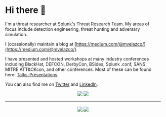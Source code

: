 # Hi there 👋

I'm a threat researcher at [Splunk's](https://www.splunk.com) Threat Research Team. My areas of focus include detection engineering, threat hunting and adversary simulation.


I (ocassionally) maintain a blog at [https://medium.com/@mvelazco/](https://medium.com/@mvelazco/).

I have presented and hosted workshops at many industry conferences including BlackHat, DEFCON, DerbyCon, BSides, Splunk .conf, SANS, MITRE ATT&CKcon, and  other conferences. Most of these can be found here: [Talks-Presentations](https://github.com/mvelazc0/Talks-Presentations).

You can also find me on [Twitter](https://twitter.com/mvelazco) and [LinkedIn](https://www.linkedin.com/in/mauricio-velazco-4314b51a/).

<p align="center">
    <a href="https://twitter.com/mvelazco"><img src="https://img.shields.io/twitter/follow/mvelazco?style=for-the-badge&logo=twitter&logoColor=ffffff&labelColor=1a1a1a&color=53B1A8"></a>
    <a href="https://github.com/mvelazc0"><img src="https://img.shields.io/github/followers/mvelazc0?style=for-the-badge&logo=github&logoColor=ffffff&labelColor=1a1a1a&color=53B1A8"></a>
</p>

---

<p align="center">
<a href="https://github.com/mvelazc0/mvelazc0">
  <img align="center" src="https://github-readme-stats.vercel.app/api?username=mvelazc0&include_all_commits=true&custom_title=mvelazc0's+GitHub+Stats&hide=contribs&show_icons=true&line_height=32&count_private=true&title_color=ffffff&text_color=c9cacc&icon_color=53B1A8&bg_color=1a1a1a"/>
</a>

<a href="https://github.com/mvelazc0/mvelazc0">
  <img align="center" src="https://github-readme-stats.vercel.app/api/top-langs/?username=mvelazc0&hide_title=false&exclude_repo=mvelazc0.github.io&langs_count=3&layout=default&hide_border=false&bg_color=1a1a1a&text_color=c9cacc&title_color=ffffff"/>
</a>
</p> 
<!--
**mvelazc0/mvelazc0** is a ✨ _special_ ✨ repository because its `README.md` (this file) appears on your GitHub profile.

Here are some ideas to get you started:

- 🔭 I’m currently working on ...
- 🌱 I’m currently learning ...
- 👯 I’m looking to collaborate on ...
- 🤔 I’m looking for help with ...
- 💬 Ask me about ...
- 📫 How to reach me: ...
- 😄 Pronouns: ...
- ⚡ Fun fact: ...
-->
